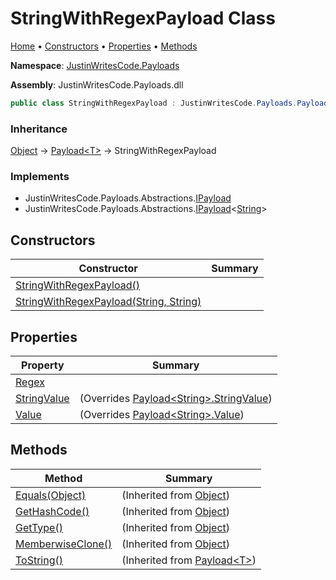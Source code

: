 # StringWithRegexPayload Class

[Home](../../README.md) &#x2022; [Constructors](#constructors) &#x2022; [Properties](#properties) &#x2022; [Methods](#methods)

**Namespace**: [JustinWritesCode.Payloads](../README.md)

**Assembly**: JustinWritesCode\.Payloads\.dll

```csharp
public class StringWithRegexPayload : JustinWritesCode.Payloads.Payload<string>
```

### Inheritance

[Object](https://docs.microsoft.com/en-us/dotnet/api/system.object) &#x2192; [Payload\<T\>](../Payload-1/README.md) &#x2192; StringWithRegexPayload

### Implements

* JustinWritesCode\.Payloads\.Abstractions\.[IPayload](../Abstractions/IPayload/README.md)
* JustinWritesCode\.Payloads\.Abstractions\.[IPayload](../Abstractions/IPayload-1/README.md)\<[String](https://docs.microsoft.com/en-us/dotnet/api/system.string)\>

## Constructors

| Constructor | Summary |
| ----------- | ------- |
| [StringWithRegexPayload()](-ctor/README.md#599032533) | |
| [StringWithRegexPayload(String, String)](-ctor/README.md#2307071245) | |

## Properties

| Property | Summary |
| -------- | ------- |
| [Regex](Regex/README.md) | |
| [StringValue](StringValue/README.md) |  \(Overrides [Payload\<String\>.StringValue](../Payload-1/StringValue/README.md)\) |
| [Value](Value/README.md) |  \(Overrides [Payload\<String\>.Value](../Payload-1/Value/README.md)\) |

## Methods

| Method | Summary |
| ------ | ------- |
| [Equals(Object)](https://docs.microsoft.com/en-us/dotnet/api/system.object.equals) |  \(Inherited from [Object](https://docs.microsoft.com/en-us/dotnet/api/system.object)\) |
| [GetHashCode()](https://docs.microsoft.com/en-us/dotnet/api/system.object.gethashcode) |  \(Inherited from [Object](https://docs.microsoft.com/en-us/dotnet/api/system.object)\) |
| [GetType()](https://docs.microsoft.com/en-us/dotnet/api/system.object.gettype) |  \(Inherited from [Object](https://docs.microsoft.com/en-us/dotnet/api/system.object)\) |
| [MemberwiseClone()](https://docs.microsoft.com/en-us/dotnet/api/system.object.memberwiseclone) |  \(Inherited from [Object](https://docs.microsoft.com/en-us/dotnet/api/system.object)\) |
| [ToString()](../Payload-1/ToString/README.md) |  \(Inherited from [Payload\<T\>](../Payload-1/README.md)\) |

